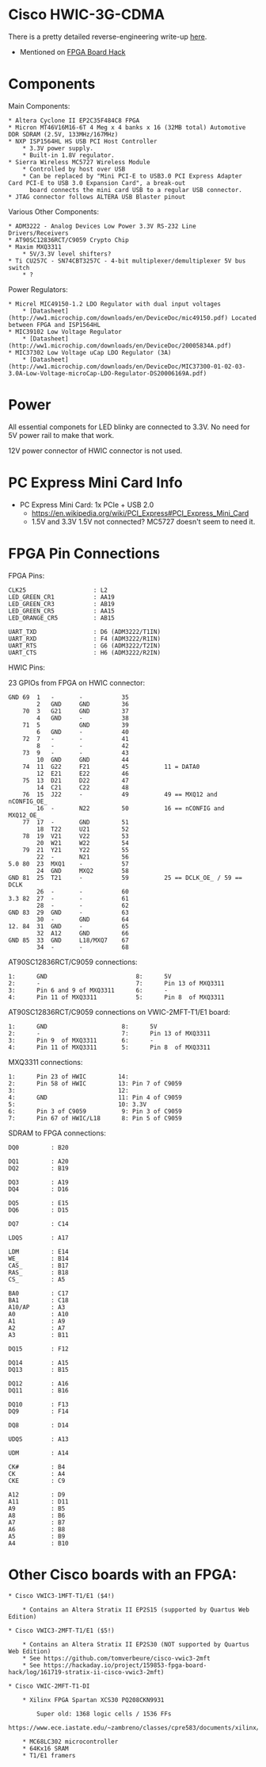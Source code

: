 
# Cisco HWIC-3G-CDMA

There is a pretty detailed reverse-engineering write-up [here](https://tomverbeure.github.io/2019/11/11/Cisco-HWIC-3G-CDMA.html).

* Mentioned on [FPGA Board Hack](https://hackaday.io/project/159853-fpga-board-hack)

# Components

Main Components:

    * Altera Cyclone II EP2C35F484C8 FPGA
    * Micron MT46V16M16-6T 4 Meg x 4 banks x 16 (32MB total) Automotive DDR SDRAM (2.5V, 133MHz/167MHz)
    * NXP ISP1564HL HS USB PCI Host Controller
        * 3.3V power supply.
        * Built-in 1.8V regulator.
    * Sierra Wireless MC5727 Wireless Module
        * Controlled by host over USB
        * Can be replaced by "Mini PCI-E to USB3.0 PCI Express Adapter Card PCI-E to USB 3.0 Expansion Card", a break-out 
          board connects the mini card USB to a regular USB connector.
    * JTAG connector follows ALTERA USB Blaster pinout

Various Other Components:

    * ADM3222 - Analog Devices Low Power 3.3V RS-232 Line Drivers/Receivers
    * AT90SC12836RCT/C9059 Crypto Chip
    * Maxim MXQ3311 
        * 5V/3.3V level shifters?
    * Ti CU257C - SN74CBT3257C - 4-bit multiplexer/demultiplexer 5V bus switch
        * ?

Power Regulators:

    * Micrel MIC49150-1.2 LDO Regulator with dual input voltages
        * [Datasheet](http://ww1.microchip.com/downloads/en/DeviceDoc/mic49150.pdf) Located between FPGA and ISP1564HL 
    * MIC39102 Low Voltage Regulator
        * [Datasheet](http://ww1.microchip.com/downloads/en/DeviceDoc/20005834A.pdf)
    * MIC37302 Low Voltage uCap LDO Regulator (3A)
        * [Datasheet](http://ww1.microchip.com/downloads/en/DeviceDoc/MIC37300-01-02-03-3.0A-Low-Voltage-microCap-LDO-Regulator-DS20006169A.pdf)

# Power 

All essential componets for LED blinky are connected to 3.3V. No need for 5V power rail to make that work.

12V power connector of HWIC connector is not used.

# PC Express Mini Card Info

* PC Express Mini Card: 1x PCIe + USB 2.0 
    * https://en.wikipedia.org/wiki/PCI_Express#PCI_Express_Mini_Card
    * 1.5V and 3.3V
        1.5V not connected? MC5727 doesn't seem to need it.

# FPGA Pin Connections

FPGA Pins:

```
CLK25                   : L2
LED_GREEN_CR1           : AA19
LED_GREEN_CR3           : AB19
LED_GREEN_CR5           : AA15
LED_ORANGE_CR5          : AB15

UART_TXD                : D6 (ADM3222/T1IN)
UART_RXD                : F4 (ADM3222/R1IN)
UART_RTS                : G6 (ADM3222/T2IN)
UART_CTS                : H6 (ADM3222/R2IN)
```

HWIC Pins:

23 GPIOs from FPGA on HWIC connector:

```
GND	69	1	-	    -	        35
		2	GND	    GND	        36
	70	3	G21     GND	        37
		4   GND	    -  	        38
	71	5		    GND	        39
		6	GND	    -	        40
	72	7	-	    -	        41
		8	-	    -	        42
	73	9	-	    -	        43
		10	GND	    GND	        44
	74	11  G22	    F21	        45          11 = DATA0
		12	E21	    E22	        46
	75	13	D21     D22	        47
		14	C21     C22	        48
	76	15	J22     -  	        49          49 == MXQ12 and nCONFIG_OE_
		16	-  	    N22	        50          16 == nCONFIG and MXQ12_OE_
	77	17	-	    GND	        51
		18	T22	    U21	        52
	78	19	V21	    V22	        53
		20	W21	    W22	        54
	79	21	Y21	    Y22	        55
		22	-	    N21	        56
5.0	80	23	MXQ1    -	        57
		24	GND	    MXQ2	    58
GND	81	25	T21	    -	        59          25 == DCLK_OE_ / 59 == DCLK
		26	-  	    -  	        60
3.3	82	27	-  	    -  	        61
		28	-  	    -           62
GND	83	29	GND	    -  	        63
		30	-  	    GND	        64
12.	84	31	GND	    -  	        65
		32	A12	    GND	        66
GND	85	33	GND	    L18/MXQ7    67
		34	-   	-	        68
```

AT90SC12836RCT/C9059 connections:
```
1:      GND                         8:      5V
2:      -                           7:      Pin 13 of MXQ3311
3:      Pin 6 and 9 of MXQ3311      6:      -
4:      Pin 11 of MXQ3311           5:      Pin 8  of MXQ3311
```

AT90SC12836RCT/C9059 connections on VWIC-2MFT-T1/E1 board:
```
1:      GND                     8:      5V
2:      -                       7:      Pin 13 of MXQ3311
3:      Pin 9  of MXQ3311       6:      -
4:      Pin 11 of MXQ3311       5:      Pin 8  of MXQ3311
```

MXQ3311 connections:
```
1:      Pin 23 of HWIC         14:
2:      Pin 58 of HWIC         13: Pin 7 of C9059
3:                             12: 
4:      GND                    11: Pin 4 of C9059
5:                             10: 3.3V
6:      Pin 3 of C9059          9: Pin 3 of C9059
7:      Pin 67 of HWIC/L18      8: Pin 5 of C9059
```

SDRAM to FPGA connections:
```
DQ0         : B20
                            
DQ1         : A20
DQ2         : B19

DQ3         : A19
DQ4         : D16

DQ5         : E15
DQ6         : D15

DQ7         : C14

LDQS        : A17

LDM         : E14
WE_         : B14
CAS_        : B17
RAS_        : B18
CS_         : A5

BA0         : C17
BA1         : C18
A10/AP      : A3
A0          : A10
A1          : A9
A2          : A7
A3          : B11

DQ15        : F12

DQ14        : A15
DQ13        : B15

DQ12        : A16
DQ11        : B16

DQ10        : F13
DQ9         : F14

DQ8         : D14

UDQS        : A13

UDM         : A14

CK#         : B4
CK          : A4
CKE         : C9

A12         : D9
A11         : D11
A9          : B5
A8          : B6
A7          : B7
A6          : B8
A5          : B9
A4          : B10
```


# Other Cisco boards with an FPGA: 

    * Cisco VWIC3-1MFT-T1/E1 ($4!)

        * Contains an Altera Stratix II EP2S15 (supported by Quartus Web Edition)

    * Cisco VWIC3-2MFT-T1/E1 ($5!)

        * Contains an Altera Stratix II EP2S30 (NOT supported by Quartus Web Edition)
        * See https://github.com/tomverbeure/cisco-vwic3-2mft
        * See https://hackaday.io/project/159853-fpga-board-hack/log/161719-stratix-ii-cisco-vwic3-2mft)

    * Cisco VWIC-2MFT-T1-DI 

        * Xilinx FPGA Spartan XCS30 PQ208CKN9931

            Super old: 1368 logic cells / 1536 FFs
            https://www.ece.iastate.edu/~zambreno/classes/cpre583/documents/xilinx/ds060.pdf

        * MC68LC302 microcontroller
        * 64Kx16 SRAM
        * T1/E1 framers



